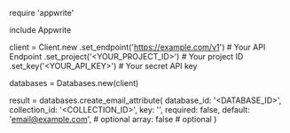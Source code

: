 require 'appwrite'

include Appwrite

client = Client.new
    .set_endpoint('https://example.com/v1') # Your API Endpoint
    .set_project('<YOUR_PROJECT_ID>') # Your project ID
    .set_key('<YOUR_API_KEY>') # Your secret API key

databases = Databases.new(client)

result = databases.create_email_attribute(
    database_id: '<DATABASE_ID>',
    collection_id: '<COLLECTION_ID>',
    key: '',
    required: false,
    default: 'email@example.com', # optional
    array: false # optional
)
